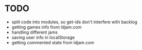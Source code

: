 # TODO

* split code into modules, so get-ids don't interfere with backlog
* getting games info from ldjam.com
* handling different jams
* saving user info in localStorage
* getting commented state from ldjam.com
